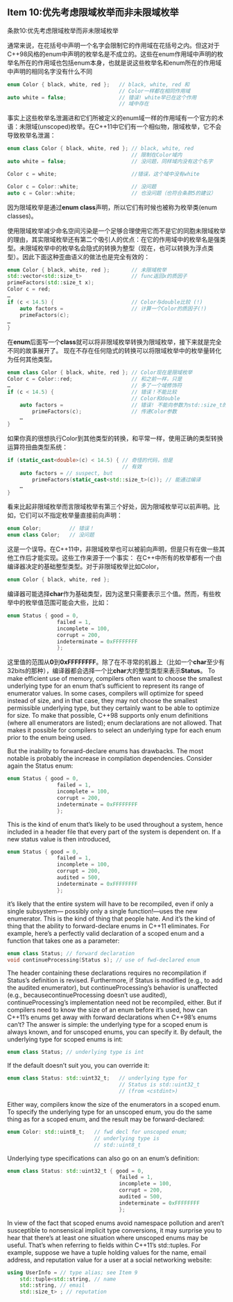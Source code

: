 ## Item 10:优先考虑限域枚举而非未限域枚举
条款10:优先考虑限域枚举而非未限域枚举

通常来说，在花括号中声明一个名字会限制它的作用域在花括号之内。但这对于C++98风格的enum中声明的枚举名是不成立的。这些在enum作用域中声明的枚举名所在的作用域也包括enum本身，也就是说这些枚举名和enum所在的作用域中声明的相同名字没有什么不同
```cpp
enum Color { black, white, red };   // black, white, red 和
                                    // Color一样都在相同作用域
auto white = false;                 // 错误! white早已在这个作用
                                    // 域中存在
```
事实上这些枚举名泄漏进和它们所被定义的enum域一样的作用域有一个官方的术语：未限域(unscoped)枚举。在C++11中它们有一个相似物，限域枚举，它不会导致枚举名泄漏：
```cpp
enum class Color { black, white, red }; // black, white, red
                                        // 限制在Color域内
auto white = false;                     // 没问题，同样域内没有这个名字

Color c = white;                        //错误，这个域中没有white

Color c = Color::white;                 // 没问题
auto c = Color::white;                  // 也没问题（也符合条款5的建议）
```
因为限域枚举是通过**enum class**声明，所以它们有时候也被称为枚举类(enum classes)。

使用限域枚举减少命名空间污染是一个足够合理使用它而不是它的同胞未限域枚举的理由，其实限域枚举还有第二个吸引人的优点：在它的作用域中的枚举名是强类型。未限域枚举中的枚举名会隐式的转换为整型（现在，也可以转换为浮点类型）。因此下面这种歪曲语义的做法也是完全有效的：
```cpp
enum Color { black, white, red };       // 未限域枚举
std::vector<std::size_t>                // func返回x的质因子
primeFactors(std::size_t x);            
Color c = red;
…
if (c < 14.5) {                         // Color与double比较 (!)
    auto factors =                      // 计算一个Color的质因子(!)
    primeFactors(c);                    
…
}
```
在**enum**后面写一个**class**就可以将非限域枚举转换为限域枚举，接下来就是完全不同的故事展开了。
现在不存在任何隐式的转换可以将限域枚举中的枚举量转化为任何其他类型。
```cpp
enum class Color { black, white, red }; // Color现在是限域枚举
Color c = Color::red;                   // 和之前一样，只是
…                                       // 多了一个域修饰符
if (c < 14.5) {                         // 错误！不能比较
                                        // Color和double
    auto factors =                      // 错误! 不能向参数为std::size_t的函数
        primeFactors(c);                // 传递Color参数
    …
}
```
如果你真的很想执行Color到其他类型的转换，和平常一样，使用正确的类型转换运算符扭曲类型系统：
```cpp
if (static_cast<double>(c) < 14.5) { // 奇怪的代码，但是
                                     // 有效
    auto factors = // suspect, but
        primeFactors(static_cast<std::size_t>(c)); // 能通过编译
    …
}
```
看来比起非限域枚举而言限域枚举有第三个好处，因为限域枚举可以前声明。比如，它们可以不指定枚举量直接前向声明：
```cpp
enum Color;         // 错误！
enum class Color;   // 没问题
```
这是一个误导。在C++11中，非限域枚举也可以被前向声明，但是只有在做一些其他工作后才能实现。这些工作来源于一个事实：
在C++中所有的枚举都有一个由编译器决定的基础整型类型。对于非限域枚举比如Color，
```cpp
enum Color { black, white, red };
```
编译器可能选择**char**作为基础类型，因为这里只需要表示三个值。然而，有些枚举中的枚举值范围可能会大些，比如：
```cpp
enum Status { good = 0,
                failed = 1,
                incomplete = 100,
                corrupt = 200,
                indeterminate = 0xFFFFFFFF
                };
```
这里值的范围从**0**到**0xFFFFFFFF**。除了在不寻常的机器上（比如一个**char**至少有32bits的那种），编译器都会选择一个比**char**大的整型类型来表示**Status**。
To make efficient use of memory, compilers often want to choose the smallest underlying
type for an enum that’s sufficient to represent its range of enumerator values. In
some cases, compilers will optimize for speed instead of size, and in that case, they
may not choose the smallest permissible underlying type, but they certainly want to
be able to optimize for size. To make that possible, C++98 supports only enum definitions
(where all enumerators are listed); enum declarations are not allowed. That
makes it possible for compilers to select an underlying type for each enum prior to the
enum being used.

But the inability to forward-declare enums has drawbacks. The most notable is probably
the increase in compilation dependencies. Consider again the Status enum:
```cpp
enum Status { good = 0,
                failed = 1,
                incomplete = 100,
                corrupt = 200,
                indeterminate = 0xFFFFFFFF
                };
```
This is the kind of enum that’s likely to be used throughout a system, hence included
in a header file that every part of the system is dependent on. If a new status value is
then introduced,
```cpp
enum Status { good = 0,
                failed = 1,
                incomplete = 100,
                corrupt = 200,
                audited = 500,
                indeterminate = 0xFFFFFFFF
                };
```
it’s likely that the entire system will have to be recompiled, even if only a single subsystem—
possibly only a single function!—uses the new enumerator. This is the kind
of thing that people hate. And it’s the kind of thing that the ability to forward-declare
enums in C++11 eliminates. For example, here’s a perfectly valid declaration of a
scoped enum and a function that takes one as a parameter:
```cpp
enum class Status; // forward declaration
void continueProcessing(Status s); // use of fwd-declared enum
```
The header containing these declarations requires no recompilation if Status’s
definition is revised. Furthermore, if Status is modified (e.g., to add the audited
enumerator), but continueProcessing’s behavior is unaffected (e.g., becausecontinueProcessing doesn’t use audited), continueProcessing’s implementation
need not be recompiled, either.
But if compilers need to know the size of an enum before it’s used, how can C++11’s
enums get away with forward declarations when C++98’s enums can’t? The answer is
simple: the underlying type for a scoped enum is always known, and for unscoped
enums, you can specify it.
By default, the underlying type for scoped enums is int:
```cpp
enum class Status; // underlying type is int
```
If the default doesn’t suit you, you can override it:
```cpp
enum class Status: std::uint32_t;   // underlying type for
                                    // Status is std::uint32_t
                                    // (from <cstdint>)
```
Either way, compilers know the size of the enumerators in a scoped enum.
To specify the underlying type for an unscoped enum, you do the same thing as for a
scoped enum, and the result may be forward-declared:
```cpp
enum Color: std::uint8_t;   // fwd decl for unscoped enum;
                            // underlying type is
                            // std::uint8_t
```
Underlying type specifications can also go on an enum’s definition:
```cpp
enum class Status: std::uint32_t { good = 0,
                                    failed = 1,
                                    incomplete = 100,
                                    corrupt = 200,
                                    audited = 500,
                                    indeterminate = 0xFFFFFFFF
                                    };
```
In view of the fact that scoped enums avoid namespace pollution and aren’t susceptible
to nonsensical implicit type conversions, it may surprise you to hear that there’s
at least one situation where unscoped enums may be useful. That’s when referring to
fields within C++11’s std::tuples. For example, suppose we have a tuple holding
values for the name, email address, and reputation value for a user at a social networking
website:
```cpp
using UserInfo = // type alias; see Item 9
    std::tuple<std::string, // name
    std::string, // email
    std::size_t> ; // reputation
```
